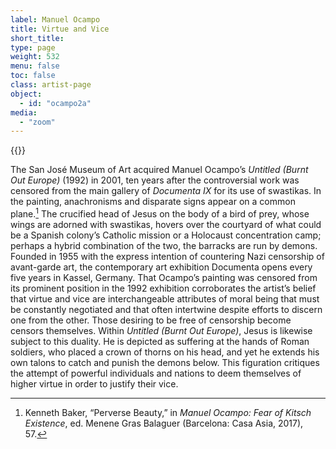 ```yaml
---
label: Manuel Ocampo
title: Virtue and Vice
short_title:
type: page
weight: 532
menu: false
toc: false
class: artist-page
object:
  - id: "ocampo2a"
media:
  - "zoom"
---
```

{{<q-figure id="ocampo2a">}}

The San José Museum of Art acquired Manuel Ocampo’s *Untitled (Burnt Out Europe)* (1992) in 2001, ten years after the controversial work was censored from the main gallery of *Documenta IX* for its use of swastikas. In the painting, anachronisms and disparate signs appear on a common plane.[^1] The crucified head of Jesus on the body of a bird of prey, whose wings are adorned with swastikas, hovers over the courtyard of what could be a Spanish colony’s Catholic mission or a Holocaust concentration camp; perhaps a hybrid combination of the two, the barracks are run by demons. Founded in 1955 with the express intention of countering Nazi censorship of avant-garde art, the contemporary art exhibition Documenta opens every five years in Kassel, Germany. That Ocampo’s painting was censored from its prominent position in the 1992 exhibition corroborates the artist’s belief that virtue and vice are interchangeable attributes of moral being that must be constantly negotiated and that often intertwine despite efforts to discern one from the other. Those desiring to be free of censorship become censors themselves. Within *Untitled (Burnt Out Europe)*, Jesus is likewise subject to this duality. He is depicted as suffering at the hands of Roman soldiers, who placed a crown of thorns on his head, and yet he extends his own talons to catch and punish the demons below. This figuration critiques the attempt of powerful individuals and nations to deem themselves of higher virtue in order to justify their vice.

[^1]: Kenneth Baker, “Perverse Beauty,” in *Manuel Ocampo: Fear of Kitsch Existence*, ed. Menene Gras Balaguer (Barcelona: Casa Asia, 2017), 57.
